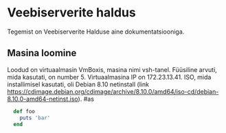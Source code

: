 # Veebiserverite haldus
Tegemist on Veebiserverite Halduse aine dokumentatsiooniga. 
## Masina loomine 
Loodud on virtuaalmasin VmBoxis, masina nimi vsh-tanel.
Füüsiline arvuti, mida kasutati, on number 5.
Virtuaalmasina IP on 172.23.13.41.
ISO, mida installimisel kasutati, oli Debian 8.10 netinstall (link https://cdimage.debian.org/cdimage/archive/8.10.0/amd64/iso-cd/debian-8.10.0-amd64-netinst.iso).
#as
```ruby
  def foo
    puts 'bar'
  end
```
